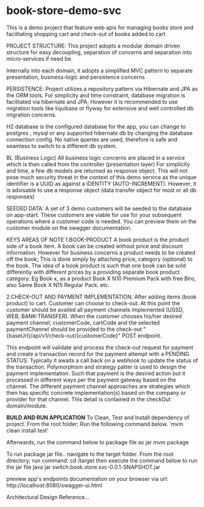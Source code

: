 # book-store-demo-svc
This is a demo project that feature web apis for managing books store and facilitating shopping cart and check-out of books added to cart

PROJECT STRUCTURE:
This project adopts a modular domain driven structure for easy decoupling, 
separation of concerns and separation into micro-services if need be.

Internally into each domain, it adopts a simplified MVC pattern to separate presentation, business-logic and persistence concerns

PERSISTENCE:
Project utilizes a repository pattern via Hibernate and JPA as the ORM tools.
For simplicity and time constraint, database migration is facilitated via hibernate and JPA;
However it is recommended to use migration tools like liquibase or flyway for extensive and well controlled db migration concerns.

H2 database is the configured database for the app, you can change to postgres , mysql or any supported hibernate db by changing the database connection config.
No native queries are used, therefore is safe and seamless to switch to a different db system.

BL (Business Logic)
All business logic concerns are placed in a service which is then called from the controller (presentation layer)
For simplicity and time, a few db models are returned as response object. This will not pose much security threat in the context
of this demo service as the unique identifier is a UUID as against a IDENTITY (AUTO-INCREMENT).
However, it is advisable to use a response object (data transfer object for most or all db responses)

SEEDED DATA: 
A set of 3 demo customers will be seeded to the database on app-start.
These customers are viable for use for your subsequent operations where a customer code is needed.
You can preview them on the customer module on the swagger documentation.

KEYS AREAS OF NOTE
1.BOOK-PRODUCT
A book product is the product side of a book item. A book can be created without price and discount information.
However for business concerns a product needs to be created off the book; This is done simply by attaching price, category (optional) to the book.
The idea of a book product is such that one book can be sold differently with different prices by a providing separate book product category.
Eg Book x, as a product Book X N10 Premium Pack with free Biro, also Same Book X N15 Regular Pack. etc.

2.CHECK-OUT AND PAYMENT IMPLEMENTATION:
After adding items (book product) to cart. Customer can choose to check-out.
At this point the customer should be availed all payment channels implemented (USSD, WEB, BANK-TRANSFER).
When the customer chooses his/her desired payment channel; customerCode, cartCode and the selected paymentChannel should be provided to the check-out 
"{baseUrl}/api/v1/check-out/{customerCode}" POST endpoint.

This endpoint will validate and process the check-out request for payment and create a transaction record for the payment attempt with a 
PENDING STATUS. Typically it awaits a call back on a webhook to update the status of the transaction.
Polymorphism and strategy patter is used to design the payment implementation.
Such that payment is the desired action but it processed in different ways per the payment gateway based on the channel. 
The different payment channel approaches are strategies which then has specific concrete implementation(s) based on the
company or provider for that channel.
This detail is contained in the checkOut domain/module.

**BUILD AND RUN APPLICATION**
To Clean, Test and Install dependency of project.
From the root folder; Run the following command below.
'mvm clean install test'

Afterwards, run the command below to package file as jar
mvm package

To run package jar file.. navigate to the target folder. From the root directory;
run command: cd /target
then execute the command below to run the jar file
java jar switch.book.store.svc-0.0.1-SNAPSHOT.jar

preview app's endpoints documentation on your browser via url:
http://localhost:8080/swagger-ui.html

Architectural Design
Reference...




